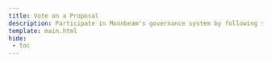 ```yaml
---
title: Vote on a Proposal
description: Participate in Moonbeam's governance system by following step-by-step guides on how to vote on referenda. Referenda are simple, stake-based voting schemes.
template: main.html
hide: 
 - toc
---
```


<h1 class='subsection-title'></h1>
<div class='subsection-wrapper'></div>